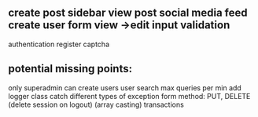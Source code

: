 create post sidebar
view post social media feed
create user form
view ->edit
input validation
---
authentication
register captcha

## potential missing points:
only superadmin can create users
user search max queries per min
add logger class
catch different types of exception
form method: PUT, DELETE
(delete session on logout)
(array casting)
transactions
